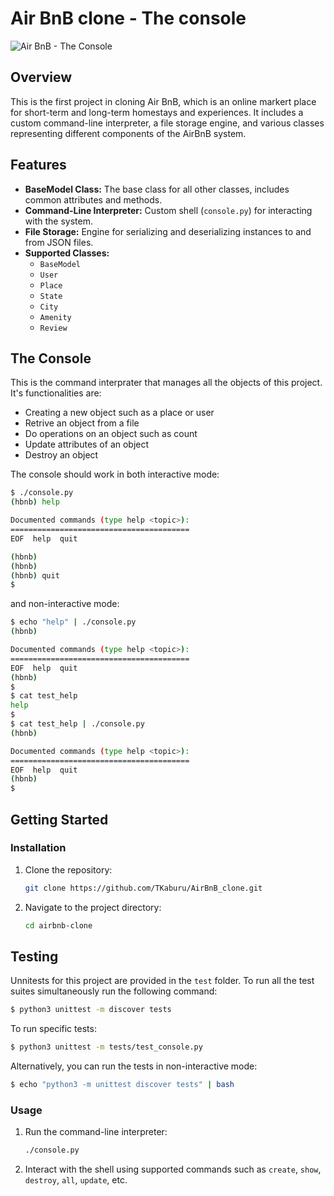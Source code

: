 # Air BnB clone - The console

![Air BnB - The Console](../AirBnB_clone/web_static/images/logo.png)

## Overview

This is the first project in cloning Air BnB, which is an online markert place for short-term and long-term homestays and experiences. It includes a custom command-line interpreter, a file storage engine, and various classes representing different components of the AirBnB system.

## Features

- **BaseModel Class:** The base class for all other classes, includes common attributes and methods.
- **Command-Line Interpreter:** Custom shell (`console.py`) for interacting with the system.
- **File Storage:** Engine for serializing and deserializing instances to and from JSON files.
- **Supported Classes:**
  - `BaseModel`
  - `User`
  - `Place`
  - `State`
  - `City`
  - `Amenity`
  - `Review`


## The Console
This is the command interprater that manages all the objects of this project. It's  functionalities are:
* Creating a new object such as a place or user
* Retrive an object from a file
* Do operations on an object such as count
* Update attributes of an object
* Destroy an object

The console should work in both interactive mode:

``` bash
$ ./console.py
(hbnb) help

Documented commands (type help <topic>):
========================================
EOF  help  quit

(hbnb) 
(hbnb) 
(hbnb) quit
$
```
and non-interactive mode:
``` bash
$ echo "help" | ./console.py
(hbnb)

Documented commands (type help <topic>):
========================================
EOF  help  quit
(hbnb) 
$
$ cat test_help
help
$
$ cat test_help | ./console.py
(hbnb)

Documented commands (type help <topic>):
========================================
EOF  help  quit
(hbnb) 
$
```

## Getting Started

### Installation

1. Clone the repository:

    ```bash
    git clone https://github.com/TKaburu/AirBnB_clone.git
    ```

2. Navigate to the project directory:

    ```bash
    cd airbnb-clone
    ```

## Testing
Unnitests for this project are provided in the `test` folder. To run all the test suites simultaneously run the following command:

``` bash
$ python3 unittest -m discover tests
```
To run specific tests:
``` bash
$ python3 unittest -m tests/test_console.py
```
Alternatively, you can run the tests in non-interactive mode:
``` bash
$ echo "python3 -m unittest discover tests" | bash
```

### Usage

1. Run the command-line interpreter:

    ```bash
    ./console.py
    ```

2. Interact with the shell using supported commands such as `create`, `show`, `destroy`, `all`, `update`, etc.

